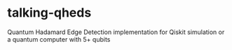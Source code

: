 # talking-qheds
Quantum Hadamard Edge Detection implementation for Qiskit simulation or a quantum computer with 5+ qubits
